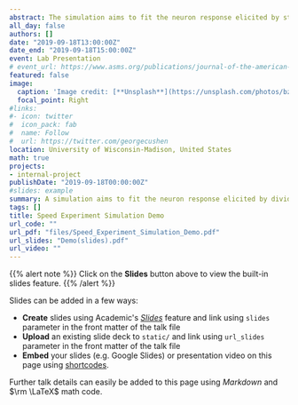 ```yaml
---
abstract: The simulation aims to fit the neuron response elicited by stimulation by dividing them into slightly different stimuli. The difference can be site, direction of motion, distance between stimuli and participant or color and so on.
all_day: false
authors: []
date: "2019-09-18T13:00:00Z"
date_end: "2019-09-18T15:00:00Z"
event: Lab Presentation
# event_url: https://www.asms.org/publications/journal-of-the-american-society-for-mass-spectrometry-group/news-detail/2016/07/22/highlights-from-the-64th-annual-asms-conference
featured: false
image:
  caption: 'Image credit: [**Unsplash**](https://unsplash.com/photos/bzdhc5b3Bxs)'
  focal_point: Right
#links:
#- icon: twitter
#  icon_pack: fab
#  name: Follow
#  url: https://twitter.com/georgecushen
location: University of Wisconsin-Madison, United States
math: true
projects:
- internal-project
publishDate: "2019-09-18T00:00:00Z"
#slides: example
summary: A simulation aims to fit the neuron response elicited by dividing them into slightly different stimuli.
tags: []
title: Speed Experiment Simulation Demo
url_code: ""
url_pdf: "files/Speed_Experiment_Simulation_Demo.pdf"
url_slides: "Demo(slides).pdf"
url_video: ""
---
```


{{% alert note %}}
Click on the **Slides** button above to view the built-in slides feature.
{{% /alert %}}

Slides can be added in a few ways:

- **Create** slides using Academic's [*Slides*](https://sourcethemes.com/academic/docs/managing-content/#create-slides) feature and link using `slides` parameter in the front matter of the talk file
- **Upload** an existing slide deck to `static/` and link using `url_slides` parameter in the front matter of the talk file
- **Embed** your slides (e.g. Google Slides) or presentation video on this page using [shortcodes](https://sourcethemes.com/academic/docs/writing-markdown-latex/).

Further talk details can easily be added to this page using *Markdown* and $\rm \LaTeX$ math code.

